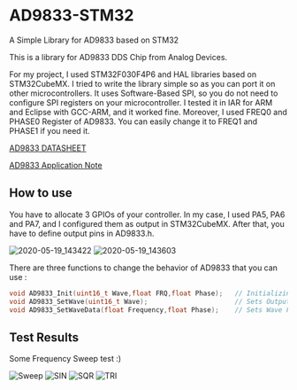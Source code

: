 # AD9833-STM32
A Simple Library for AD9833 based on STM32

This is a library for AD9833 DDS Chip from Analog Devices.

For my project, I used STM32F030F4P6 and HAL libraries based on STM32CubeMX. I tried to write the library simple so as you can port it on other microcontrollers. It uses Software-Based SPI, so you do not need to configure SPI registers on your microcontroller. I tested it in IAR for ARM and Eclipse with GCC-ARM, and it worked fine. Moreover, I used FREQ0 and PHASE0 Register of AD9833. You can easily change it to FREQ1 and PHASE1 if you need it.




[AD9833 DATASHEET](https://www.analog.com/media/en/technical-documentation/data-sheets/AD9833.pdf)

[AD9833 Application Note](https://www.analog.com/media/en/technical-documentation/application-notes/AN-1070.pdf)

## How to use
You have to allocate 3 GPIOs of your controller. In my case, I used PA5, PA6 and PA7, and I configured them as output in STM32CubeMX. After that, you have to define output pins in AD9833.h.

![2020-05-19_143422](https://user-images.githubusercontent.com/54714609/82322492-d9489b80-99eb-11ea-981f-019835446b26.jpg)
![2020-05-19_143603](https://user-images.githubusercontent.com/54714609/82322499-dbaaf580-99eb-11ea-832a-74b28b01ef15.jpg)


There are three functions to change the behavior of AD9833 that you can use :

```C
void AD9833_Init(uint16_t Wave,float FRQ,float Phase);   // Initializing AD9833
void AD9833_SetWave(uint16_t Wave);                      // Sets Output Wave Type
void AD9833_SetWaveData(float Frequency,float Phase);    // Sets Wave Frequency & Phase
```
## Test Results

Some Frequency Sweep test :)

![Sweep](https://user-images.githubusercontent.com/54714609/82322982-9dfa9c80-99ec-11ea-9e1c-8bb710916de2.gif)
![SIN](https://user-images.githubusercontent.com/54714609/82323202-f03bbd80-99ec-11ea-81cc-d0b09c403c66.jpg)
![SQR](https://user-images.githubusercontent.com/54714609/82323208-f3cf4480-99ec-11ea-8527-2cb99277f20d.jpg)
![TRI](https://user-images.githubusercontent.com/54714609/82323210-f467db00-99ec-11ea-9091-a1c439c01001.jpg)
